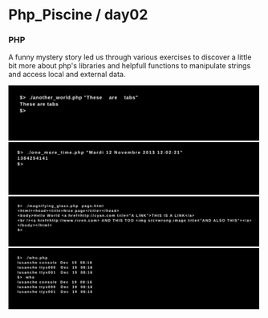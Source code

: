 # Php_Piscine / day02

### PHP

A funny mystery story led us through various exercises to discover a little bit more about php's libraries and helpfull functions to manipulate strings and access local and external data.

<img src="../resources/images/another_world.png" width="500">
<img src="../resources/images/one_more_time.png" width="500">
<img src="../resources/images/magnifying_glass.png" width="500">
<img src="../resources/images/who.png" width="500">
